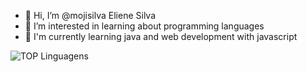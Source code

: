 - 👋 Hi, I’m @mojisilva Eliene Silva
- 👀 I’m interested in learning about programming languages 
- 🌱 I'm currently learning java and web development with javascript

![TOP Linguagens](https://github-readme-stats.vercel.app/api/top-langs/?username=mojisilva&layout=compact&theme=dracula)

<!---
mojisilva/mojisilva is a ✨ special ✨ repository because its `README.md` (this file) appears on your GitHub profile.
You can click the Preview link to take a look at your changes.
--->
